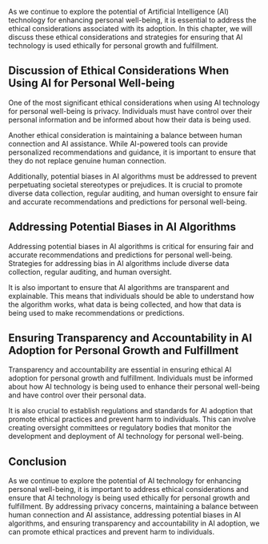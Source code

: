
As we continue to explore the potential of Artificial Intelligence (AI) technology for enhancing personal well-being, it is essential to address the ethical considerations associated with its adoption. In this chapter, we will discuss these ethical considerations and strategies for ensuring that AI technology is used ethically for personal growth and fulfillment.

Discussion of Ethical Considerations When Using AI for Personal Well-being
--------------------------------------------------------------------------

One of the most significant ethical considerations when using AI technology for personal well-being is privacy. Individuals must have control over their personal information and be informed about how their data is being used.

Another ethical consideration is maintaining a balance between human connection and AI assistance. While AI-powered tools can provide personalized recommendations and guidance, it is important to ensure that they do not replace genuine human connection.

Additionally, potential biases in AI algorithms must be addressed to prevent perpetuating societal stereotypes or prejudices. It is crucial to promote diverse data collection, regular auditing, and human oversight to ensure fair and accurate recommendations and predictions for personal well-being.

Addressing Potential Biases in AI Algorithms
--------------------------------------------

Addressing potential biases in AI algorithms is critical for ensuring fair and accurate recommendations and predictions for personal well-being. Strategies for addressing bias in AI algorithms include diverse data collection, regular auditing, and human oversight.

It is also important to ensure that AI algorithms are transparent and explainable. This means that individuals should be able to understand how the algorithm works, what data is being collected, and how that data is being used to make recommendations or predictions.

Ensuring Transparency and Accountability in AI Adoption for Personal Growth and Fulfillment
-------------------------------------------------------------------------------------------

Transparency and accountability are essential in ensuring ethical AI adoption for personal growth and fulfillment. Individuals must be informed about how AI technology is being used to enhance their personal well-being and have control over their personal data.

It is also crucial to establish regulations and standards for AI adoption that promote ethical practices and prevent harm to individuals. This can involve creating oversight committees or regulatory bodies that monitor the development and deployment of AI technology for personal well-being.

Conclusion
----------

As we continue to explore the potential of AI technology for enhancing personal well-being, it is important to address ethical considerations and ensure that AI technology is being used ethically for personal growth and fulfillment. By addressing privacy concerns, maintaining a balance between human connection and AI assistance, addressing potential biases in AI algorithms, and ensuring transparency and accountability in AI adoption, we can promote ethical practices and prevent harm to individuals.

